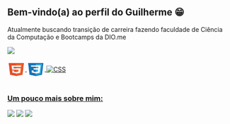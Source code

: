 ## Bem-vindo(a) ao perfil do Guilherme 😁
 
 Atualmente buscando transição de carreira fazendo faculdade de Ciência da Computação e Bootcamps da DIO.me
 <div>
   <a href="https://github.com/fenixherm">
   <img height="180em" src="https://github-readme-stats.vercel.app/api/top-langs/?username=fenixherm&layout=compact&langs_count=6&theme=tokyonight"/>

</div>
<div style="display: inline_block"><br>
  <!--<img align="center" alt="Js" height="30" width="40" src="https://raw.githubusercontent.com/devicons/devicon/master/icons/javascript/javascript-plain.svg"> --!>
  <img align="center" alt="HTML" height="30" width="40" src="https://raw.githubusercontent.com/devicons/devicon/master/icons/html5/html5-original.svg">
  <img align="center" alt="CSS" height="30" width="40" src="https://raw.githubusercontent.com/devicons/devicon/master/icons/css3/css3-original.svg">
  <img align="center" alt="CSS" height="30" width="40" src="https://cdn.jsdelivr.net/gh/devicons/devicon@latest/icons/java/java-original.svg" />
  
  
</div>
 
 <br>
 
  ### Um pouco mais sobre mim:
 
<div> 
  <a href="https://instagram.com/Fenixherm" target="_blank"><img src="https://img.shields.io/badge/-Instagram-%23E4405F?style=for-the-badge&logo=instagram&logoColor=white" target="_blank"></a>
  <a href = "mailto:guibah78@gmail.com"><img src="https://img.shields.io/badge/-Gmail-%23333?style=for-the-badge&logo=gmail&logoColor=white" target="_blank"></a>
  <a href="https://www.linkedin.com/in/guilherme-augusto-50841a180/" target="_blank"><img src="https://img.shields.io/badge/-LinkedIn-%230077B5?style=for-the-badge&logo=linkedin&logoColor=white" target="_blank"></a> 
 </div>
